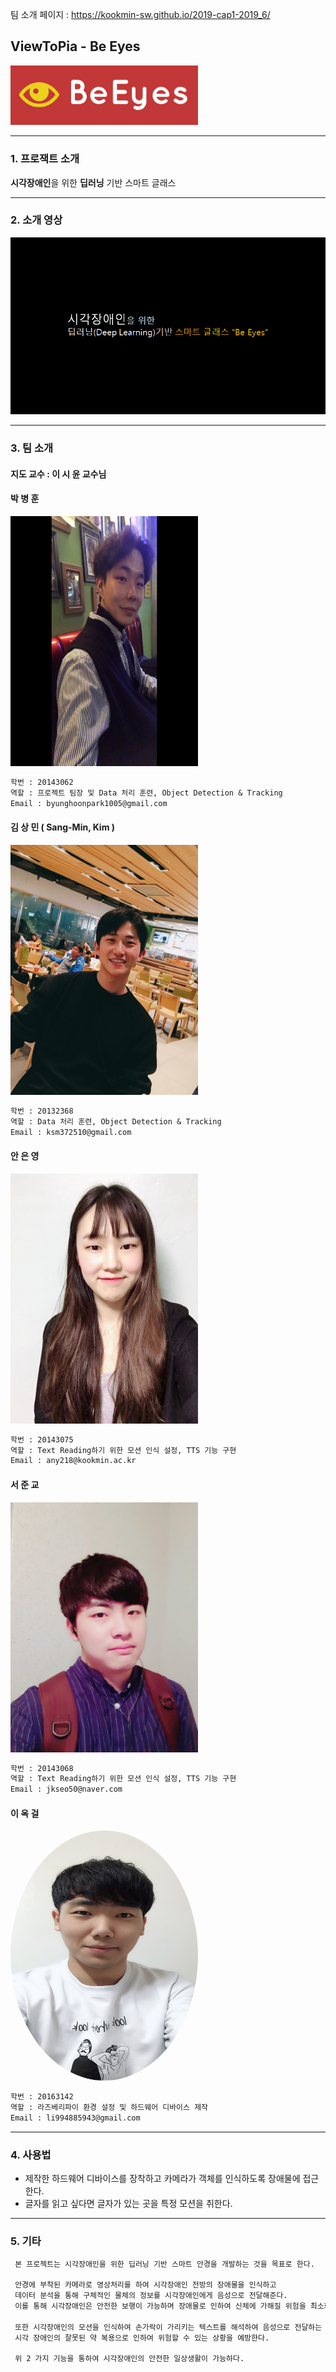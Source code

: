 팀 소개 페이지 : https://kookmin-sw.github.io/2019-cap1-2019_6/

## ViewToPia - Be Eyes

<img src="./img/logo.png" alt="logo" width="300"/>

***

### 1. 프로잭트 소개

**시각장애인**을 위한 **딥러닝** 기반 스마트 글래스  

***

### 2. 소개 영상

[![video](./img/intro.png)](https://www.youtube.com/watch?v=kQOd4qONANw&t=3s)

***

### 3. 팀 소개

#### 지도 교수 : 이 시 윤 교수님

#### **박 병 훈**

<img src="./img/Park.jpeg" alt="Kim" width="300" height="400" />

```markdown
학번 : 20143062
역할 : 프로젝트 팀장 및 Data 처리 훈련, Object Detection & Tracking
Email : byunghoonpark1005@gmail.com
```

#### **김 상 민 ( Sang-Min, Kim )**

<img src="./img/Kim.jpeg" alt="Kim" width="300" height="400" />

```markdown
학번 : 20132368
역할 : Data 처리 훈련, Object Detection & Tracking
Email : ksm372510@gmail.com
```

#### **안 은 영**

<img src="./img/Ahn.jpeg" alt="Ahn" width="300" height="400"/>

```markdown
학번 : 20143075
역할 : Text Reading하기 위한 모션 인식 설정, TTS 기능 구현
Email : any218@kookmin.ac.kr
```

#### **서 준 교**

<img src="./img/Seo.jpeg" alt="Ahn" width="300" height="400"/>

```markdown
학번 : 20143068
역할 : Text Reading하기 위한 모션 인식 설정, TTS 기능 구현
Email : jkseo50@naver.com
```

#### **이 옥 걸**

<img src="./img/Lee.jpeg" alt="Lee" width="300" height="400" style="border-radius: 50%"/>

```markdown
학번 : 20163142
역할 : 라즈베리파이 환경 설정 및 하드웨어 디바이스 제작
Email : li994885943@gmail.com
```

***

### 4. 사용법

* 제작한 하드웨어 디바이스를 장착하고 카메라가 객체를 인식하도록 장애물에 접근한다.
* 글자를 읽고 싶다면 글자가 있는 곳을 특정 모션을 취한다.

***

### 5. 기타

```markdown
 본 프로젝트는 시각장애인을 위한 딥러닝 기반 스마트 안경을 개발하는 것을 목표로 한다. 

 안경에 부착된 카메라로 영상처리를 하여 시각장애인 전방의 장애물을 인식하고 
 데이터 분석을 통해 구체적인 물체의 정보를 시각장애인에게 음성으로 전달해준다. 
 이를 통해 시각장애인은 안전한 보행이 가능하며 장애물로 인하여 신체에 가해질 위험을 최소화한다. 
 
 또한 시각장애인의 모션을 인식하여 손가락이 가리키는 텍스트를 해석하여 음성으로 전달하는 기능을 추가한다. 
 시각 장애인의 잘못된 약 복용으로 인하여 위험할 수 있는 상황을 예방한다. 

 위 2 가지 기능을 통하여 시각장애인의 안전한 일상생활이 가능하다. 
```
